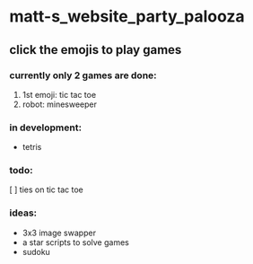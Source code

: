 # matt-s_website_party_palooza
## click the emojis to play games

### currently only 2 games are done:
1. 1st emoji: tic tac toe
2. robot: minesweeper

### in development:
- tetris

### todo:
[ ] ties on tic tac toe

### ideas:
- 3x3 image swapper
- a star scripts to solve games
- sudoku
